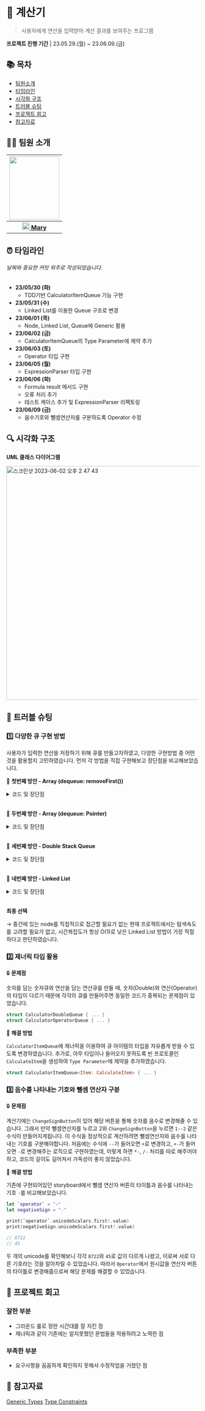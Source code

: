 # 🧮 계산기
> 사용자에게 연산을 입력받아 계산 결과를 보여주는 프로그램

**프로젝트 진행 기간** | 23.05.29.(월) ~ 23.06.09.(금)

## 📚 목차
- [팀원소개](#-팀원-소개)
- [타임라인](#-타임라인)
- [시각화 구조](#-시각화-구조)
- [트러블 슈팅](#-트러블-슈팅)
- [프로젝트 회고](#-프로젝트-회고)
- [참고자료](#-참고자료)


## 🧑‍💻 팀원 소개

| <img src="https://i.imgur.com/8mg0oKy.jpg" width="130" height="165"/> |
| :-: |
| [<img src="https://hackmd.io/_uploads/SJEQuLsEh.png" width="20"/> **Mary**](https://github.com/MaryJo-github) |

## ⏰ 타임라인
###### 날짜와 중요한 커밋 위주로 작성되었습니다.

- **23/05/30 (화)**
    - TDD기반 CalculatorItemQueue 기능 구현
- **23/05/31 (수)** 
    - Linked List를 이용한 Queue 구조로 변경
- **23/06/01 (목)**
    - Node, Linked List, Queue에 Generic 활용
- **23/06/02 (금)**
    - CalculatorItemQueue의 Type Parameter에 제약 추가
- **23/06/03 (토)**
    - Operator 타입 구현
- **23/06/05 (월)**
    - ExpressionParser 타입 구현
- **23/06/06 (화)**
    - Formula result 메서드 구현
    - 오류 처리 추가
    - 테스트 케이스 추가 및 ExpressionParser 리팩토링
- **23/06/09 (금)**
    - 음수기호와 뺄셈연산자를 구분하도록 Operator 수정

## 🔍 시각화 구조
**UML 클래스 다이어그램**

<img width="612" alt="스크린샷 2023-06-02 오후 2 47 43" src="https://github.com/MaryJo-github/ios-calculator-app/assets/42026766/b0b41931-f1a2-473e-b2aa-7e332f495bfb">

## 🔨 트러블 슈팅 

### 1️⃣ **다양한 큐 구현 방법**
 사용자가 입력한 연산을 저장하기 위해 큐를 만들고자하였고, 다양한 구현방법 중 어떤 것을 활용할지 고민하였습니다. 먼저 각 방법을 직접 구현해보고 장단점을 비교해보았습니다.

🔑 **첫번째 방안 - Array (dequeue: removeFirst())**
<details>
<summary>코드 및 장단점</summary>
<div markdown="1">
    
```swift
var itemQueue: [String] = []

mutating func enqueue(_ element: String) {
    itemQueue.append(element)
}

mutating func dequeue() -> String? {
    return itemQueue.isEmpty ? nil : itemQueue.removeFirst()
}
```

- **장점**
  - 가장 간결하게 구현할 수 있습니다.

- **단점**
  - dequeue 호출시 뒷 쪽의 값들을 앞으로 당겨오는 작업이 필요하기때문에 시간 복잡도는 O(n)입니다.
</div>
</details>
    
<br>
    
🔑 **두번째 방안 - Array (dequeue: Pointer)**
<details>
<summary>코드 및 장단점</summary>
<div markdown="1">

```swift
var itemQueue: [String?] = []
private var head = 0
private var size: Int {
    return itemQueue.count
}

mutating func enqueue(_ element: String) {
    itemQueue.append(element)
}

mutating func dequeue() -> String? {
    guard head <= size,
          let element = itemQueue[head] else { return nil }
    itemQueue[head] = nil
    head += 1
    return element
}
```
                      
- **장점**
  - dequeue 호출시 배열은 그대로 두고 head라는 포인터만 변경해주기 때문에 시간복잡도가 낮습니다.

- **단점**
  - dequeue된 요소들이 배열에 nil로 남기때문에 메모리가 낭비됩니다.
                      
</div>
</details>
        
<br>
    
🔑 **세번째 방안 - Double Stack Queue**
<details>
<summary>코드 및 장단점</summary>
<div markdown="1">
    
```swift
var leftStack: [String] = []
var rightStack: [String] = []

mutating func enqueue(_ element: String) {
    itemQueue.append(element)
}

mutating func dequeue() -> String? {
    if leftStack.isEmpty {
        leftStack = rightStack.reversed()
        rightStack = []
    }
    return leftStack.popLast()
}
```
- **장점**
  - reversed 메소드를 이용하여 큐를 뒤집은 프로퍼티를 생성해줌으로써 dequeue 호출 시 시간복잡도는 O(1) 입니다. (LeftStack이 비어있지 않을 때에만 적용됩니다.)

- **단점**
  - LeftStack이 비어있을 때에는 reversed 메소드를 호출하여 leftStack에 넣는 작업을 진행합니다. 이 때의 시간복잡도는 O(n)이 됩니다.

</div>
</details>
        
<br>
    
🔑 **네번째 방안 - Linked List**
<details>
<summary>코드 및 장단점</summary>
<div markdown="1">    

```swift
private var front: Node?
private var tail: Node?
private(set) var size: Int = 0
var isEmpty: Bool { size == 0 }

mutating func enqueue(_ element: String) {
    let newNode = Node(element: element)

    if isEmpty {
        front = newNode
        tail = front
    } else {
        tail?.next = newNode
        tail = newNode
    }
    size += 1
}

mutating func dequeue() -> String? {
    guard let firstElement = front?.element else { return nil }

    front = front?.next
    size -= 1

    if isEmpty {
        front = nil
        tail = nil
    }

    return firstElement
}
```
- **장점**
  - dequeue 호출시 노드의 연결만 끊으면 되기 때문에 시간복잡도는 항상 O(1) 입니다.

- **단점**
  - 요소에 바로 접근하는 것이 불가능하고 연결되어 있는 링크를 따라가야만하여 접근속도가 느립니다.

</div>
</details>
        
<br>

**최종 선택**
    
→ 중간에 있는 node를 직접적으로 접근할 필요가 없는 현재 프로젝트에서는 탐색속도를 고려할 필요가 없고, 시간복잡도가 항상 O(1)로 낮은 Linked List 방법이 가장 적절하다고 판단하였습니다.


### 2️⃣ **제너릭 타입 활용**
🔒 **문제점**
    
 숫자를 담는 숫자큐와 연산을 담는 연산큐를 만들 때, 숫자(Double)와 연산(Operator)의 타입이 다르기 때문에 각각의 큐를 만들어주면 동일한 코드가 중복되는 문제점이 있었습니다.
``` swift
struct CalculatorDoubleQueue { ... }
struct CalculatorOperatorQueue { ... }
```

🔑 **해결 방법**
    
 `CalculatorItemQueue`에 제너릭을 이용하여 큐 아이템의 타입을 자유롭게 받을 수 있도록 변경하였습니다. 추가로, 아무 타입이나 들어오지 못하도록 빈 프로토콜인 `CalculateItem`을 생성하여 `Type Parameter`에 제약을 추가하였습니다.
``` swift
struct CalculatorItemQueue<Item: CalculateItem> { ... }
```
    
### 3️⃣ **음수를 나타내는 기호와 뺄셈 연산자 구분**
🔒 **문제점**
    
 계산기에는 `ChangeSignButton`이 있어 해당 버튼을 통해 숫자를 음수로 변경해줄 수 있습니다. 그래서 만약 뺄셈연산자를 누르고 2와 `ChangeSignButton`을 누르면 `1--2` 같은 수식이 만들어지게됩니다. 이 수식을 정상적으로 계산하려면 뺄셈연산자와 음수를 나타내는 기호를 구분해야합니다.
처음에는 수식에 `--`가 들어오면 `+`로 변경하고, `+-`가 들어오면 `-`로 변경해주는 로직으로 구현하였는데, 이렇게 하면 `*-`, `/-` 처리를 따로 해주어야하고, 코드의 길이도 길어져서 가독성이 좋지 않았습니다.

🔑 **해결 방법**
    
 기존에 구현되어있던 storyboard에서 뺄셈 연산자 버튼의 타이틀과 음수를 나타내는 기호 `-`를 비교해보았습니다.
``` swift
let `operator` = "−"
let negativeSign = "-"

print(`operator`.unicodeScalars.first!.value)
print(negativeSign.unicodeScalars.first!.value)
    
// 8722
// 45
```
두 개의 unicode를 확인해보니 각각 `8722`와 `45`로 값이 다르게 나왔고, 이로써 서로 다른 기호라는 것을 알아차릴 수 있었습니다. 따라서 `Operator`에서 원시값을 연산자 버튼의 타이틀로 변경해줌으로써 해당 문제를 해결할 수 있었습니다.
    
## 👥 프로젝트 회고
### 잘한 부분
- 그라운드 룰로 정한 시간대를 잘 지킨 점
- 제너릭과 같이 기존에는 알지못했던 문법들을 적용하려고 노력한 점

### 부족한 부분 
- 요구사항을 꼼꼼하게 확인하지 못해서 수정작업을 거쳤던 점
    
## 📑 참고자료
[Generic Types](https://docs.swift.org/swift-book/documentation/the-swift-programming-language/generics/#Generic-Types) 
[Type Constraints](https://docs.swift.org/swift-book/documentation/the-swift-programming-language/generics/#Type-Constraints)
